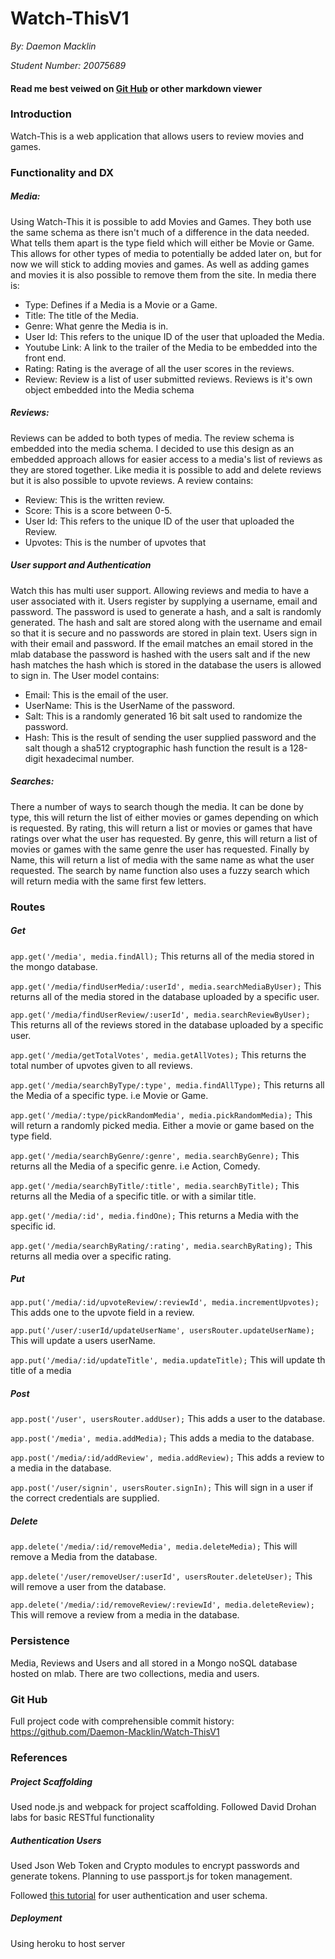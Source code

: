# Watch-ThisV1
*By: Daemon Macklin*

*Student Number: 20075689*
#### Read me best veiwed on [Git Hub](https://github.com/Daemon-Macklin/Watch-ThisV1) or other markdown viewer

### Introduction
Watch-This is a web application that allows users to review 
movies and games.

### Functionality and DX 
##### Media:
Using Watch-This it is possible to add Movies and Games. They both use the same
schema as there isn't much of a difference in the data needed. What tells them
apart is the type field which will either be Movie or Game. This allows for
other types of media to potentially be added later on, but for now we will 
stick to adding movies and games. As well as adding games and movies it is
also possible to remove them from the site. In media there is:

* Type: Defines if a Media is a Movie or a Game.
* Title: The title of the Media.   
* Genre: What genre the Media is in.
* User Id: This refers to the unique ID of the user that uploaded the Media.
* Youtube Link: A link to the trailer of the Media to be embedded into the front end.
* Rating: Rating is the average of all the user scores in the reviews.
* Review: Review is a list of user submitted reviews. Reviews is it's own object embedded into the Media schema

##### Reviews:
Reviews can be added to both types of media. The review schema is embedded
into the media schema. I decided to use this design as an embedded approach
allows for easier access to a media's list of reviews as they are stored 
together. Like media it is possible to add and delete reviews but it is also
possible to upvote reviews. A review contains:

* Review: This is the written review.
* Score: This is a score between 0-5.
* User Id: This refers to the unique ID of the user that uploaded the Review.
* Upvotes: This is the number of upvotes that 

##### User support and Authentication
Watch this has multi user support. Allowing reviews and media to have a 
user associated with it. Users register by supplying a username, email and
password. The password is used to generate a hash, and a salt is randomly 
generated. The hash and salt are stored along with the username and 
email so that it is secure and no passwords are stored in plain text.
Users sign in with their email and password. If the email matches an email
stored in the mlab database the password is hashed with the users salt and if the 
new hash matches the hash which is stored in the database the users is allowed
to sign in. The User model contains:

* Email: This is the email of the user.
* UserName: This is the UserName of the password.
* Salt: This is a randomly generated 16 bit salt used to randomize the password. 
* Hash: This is the result of sending the user supplied password and the salt though
a sha512 cryptographic hash function the result is a 128-digit hexadecimal number.

##### Searches:
There a number of ways to search though the media. It can be done by type, this 
will return the list of either movies or games depending on which is requested.
By rating, this will return a list or movies or games that have ratings over
what the user has requested. By genre, this will return a list of movies or 
games with the same genre the user has requested. Finally by Name, this will 
return a list of media with the same name as what the user requested. The search
by name function also uses a fuzzy search which will return media with the same
first few letters.

### Routes

##### Get
```app.get('/media', media.findAll);```
This returns all of the media stored in the mongo database.

```app.get('/media/findUserMedia/:userId', media.searchMediaByUser);```
This returns all of the media stored in the database uploaded by a specific user.

```app.get('/media/findUserReview/:userId', media.searchReviewByUser);```
This returns all of the reviews stored in the database uploaded by a specific user.


```app.get('/media/getTotalVotes', media.getAllVotes);```
This returns the total number of upvotes given to all reviews.


```app.get('/media/searchByType/:type', media.findAllType);```
This returns all the Media of a specific type. i.e Movie or Game.


```app.get('/media/:type/pickRandomMedia', media.pickRandomMedia);```
This will return a randomly picked media. Either a movie or game based on the 
type field.
 

```app.get('/media/searchByGenre/:genre', media.searchByGenre);```
This returns all the Media of a specific genre. i.e Action, Comedy.


```app.get('/media/searchByTitle/:title', media.searchByTitle);```
This returns all the Media of a specific title. or with a similar title.


```app.get('/media/:id', media.findOne);```
This returns a Media with the specific id.


```app.get('/media/searchByRating/:rating', media.searchByRating);```
This returns all media over a specific rating.


##### Put
```app.put('/media/:id/upvoteReview/:reviewId', media.incrementUpvotes);```
This adds one to the upvote field in a review.


```app.put('/user/:userId/updateUserName', usersRouter.updateUserName);```
This will update a users userName.


```app.put('/media/:id/updateTitle', media.updateTitle);```
This will update th title of a media


##### Post 
```app.post('/user', usersRouter.addUser);```
This adds a user to the database.

```app.post('/media', media.addMedia);```
This adds a media to the database.

```app.post('/media/:id/addReview', media.addReview);```
This adds a review to a media in the database.

```app.post('/user/signin', usersRouter.signIn);```
This will sign in a user if the correct credentials are supplied.


##### Delete
```app.delete('/media/:id/removeMedia', media.deleteMedia);```
This will remove a Media from the database.


```app.delete('/user/removeUser/:userId', usersRouter.deleteUser);```
This will remove a user from the database.


```app.delete('/media/:id/removeReview/:reviewId', media.deleteReview);```
This will remove a review from a media in the database.


### Persistence
Media, Reviews and Users and all stored in a Mongo noSQL database hosted on mlab.
There are two collections, media and users.

### Git Hub
Full project code with comprehensible commit history: 
https://github.com/Daemon-Macklin/Watch-ThisV1 

### References

##### Project Scaffolding
 Used node.js and webpack for project scaffolding.
 Followed David Drohan labs for basic RESTful functionality 
 
 ##### Authentication Users
 Used Json Web Token and Crypto modules to encrypt passwords and generate tokens.
 Planning to use passport.js for token management.
 
 Followed [this tutorial](https://medium.freecodecamp.org/learn-how-to-handle-authentication-with-node-using-passport-js-4a56ed18e81e)
 for user authentication and user schema.  
 
 ##### Deployment
 Using heroku to host server
  
 
 